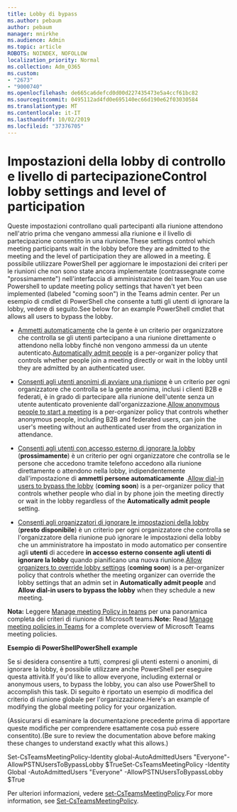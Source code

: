 ```yaml
---
title: Lobby di bypass
ms.author: pebaum
author: pebaum
manager: mnirkhe
ms.audience: Admin
ms.topic: article
ROBOTS: NOINDEX, NOFOLLOW
localization_priority: Normal
ms.collection: Adm_O365
ms.custom:
- "2673"
- "9000740"
ms.openlocfilehash: de665ca6defcd0d00d227435473e5a4ccf61bc82
ms.sourcegitcommit: 0495112ad4fd0e695140ec66d190e62f03030584
ms.translationtype: MT
ms.contentlocale: it-IT
ms.lasthandoff: 10/02/2019
ms.locfileid: "37376705"
---
```

# <a name="control-lobby-settings-and-level-of-participation"></a><span data-ttu-id="8b83b-102">Impostazioni della lobby di controllo e livello di partecipazione</span><span class="sxs-lookup"><span data-stu-id="8b83b-102">Control lobby settings and level of participation</span></span>

<span data-ttu-id="8b83b-103">Queste impostazioni controllano quali partecipanti alla riunione attendono nell'atrio prima che vengano ammessi alla riunione e il livello di partecipazione consentito in una riunione.</span><span class="sxs-lookup"><span data-stu-id="8b83b-103">These settings control which meeting participants wait in the lobby before they are admitted to the meeting and the level of participation they are allowed in a meeting.</span></span> <span data-ttu-id="8b83b-104">È possibile utilizzare PowerShell per aggiornare le impostazioni dei criteri per le riunioni che non sono state ancora implementate (contrassegnate come "prossimamente") nell'interfaccia di amministrazione dei team.</span><span class="sxs-lookup"><span data-stu-id="8b83b-104">You can use Powershell to update meeting policy settings that haven't yet been implemented (labeled "coming soon") in the Teams admin center.</span></span>  <span data-ttu-id="8b83b-105">Per un esempio di cmdlet di PowerShell che consente a tutti gli utenti di ignorare la lobby, vedere di seguito.</span><span class="sxs-lookup"><span data-stu-id="8b83b-105">See below for an example PowerShell cmdlet that allows all users to bypass the lobby.</span></span>  

- <span data-ttu-id="8b83b-106">[Ammetti automaticamente](https://docs.microsoft.com/microsoftteams/meeting-policies-in-teams#automatically-admit-people) che la gente è un criterio per organizzatore che controlla se gli utenti partecipano a una riunione direttamente o attendono nella lobby finché non vengono ammessi da un utente autenticato.</span><span class="sxs-lookup"><span data-stu-id="8b83b-106">[Automatically admit people](https://docs.microsoft.com/microsoftteams/meeting-policies-in-teams#automatically-admit-people) is a per-organizer policy that controls whether people join a meeting directly or wait in the lobby until they are admitted by an authenticated user.</span></span>

- <span data-ttu-id="8b83b-107">[Consenti agli utenti anonimi di avviare una riunione](https://docs.microsoft.com/microsoftteams/meeting-policies-in-teams#allow-anonymous-people-to-start-a-meeting) è un criterio per ogni organizzatore che controlla se la gente anonima, inclusi i clienti B2B e federati, è in grado di partecipare alla riunione dell'utente senza un utente autenticato proveniente dall'organizzazione.</span><span class="sxs-lookup"><span data-stu-id="8b83b-107">[Allow anonymous people to start a meeting](https://docs.microsoft.com/microsoftteams/meeting-policies-in-teams#allow-anonymous-people-to-start-a-meeting) is a per-organizer policy that controls whether anonymous people, including B2B and federated users, can join the user's meeting without an authenticated user from the organization in attendance.</span></span>

- <span data-ttu-id="8b83b-108">[Consenti agli utenti con accesso esterno di ignorare la lobby](https://docs.microsoft.com/en-us/microsoftteams/meeting-policies-in-teams#allow-dial-in-users-to-bypass-the-lobby-coming-soon) (**prossimamente**) è un criterio per ogni organizzatore che controlla se le persone che accedono tramite telefono accedono alla riunione direttamente o attendono nella lobby, indipendentemente dall'impostazione di **ammetti persone automaticamente** .</span><span class="sxs-lookup"><span data-stu-id="8b83b-108">[Allow dial-in users to bypass the lobby](https://docs.microsoft.com/en-us/microsoftteams/meeting-policies-in-teams#allow-dial-in-users-to-bypass-the-lobby-coming-soon) (**coming soon**) is a per-organizer policy that controls whether people who dial in by phone join the meeting directly or wait in the lobby regardless of the **Automatically admit people** setting.</span></span>

- <span data-ttu-id="8b83b-109">[Consenti agli organizzatori di ignorare le impostazioni della lobby](https://docs.microsoft.com/microsoftteams/meeting-policies-in-teams#allow-organizers-to-override-lobby-settings-coming-soon) (**presto disponibile**) è un criterio per ogni organizzatore che controlla se l'organizzatore della riunione può ignorare le impostazioni della lobby che un amministratore ha impostato in modo automatico per consentire agli **utenti** di accedere **in accesso esterno consente agli utenti di ignorare la lobby** quando pianificano una nuova riunione.</span><span class="sxs-lookup"><span data-stu-id="8b83b-109">[Allow organizers to override lobby settings](https://docs.microsoft.com/microsoftteams/meeting-policies-in-teams#allow-organizers-to-override-lobby-settings-coming-soon) (**coming soon**) is a per-organizer policy that controls whether the meeting organizer can override the lobby settings that an admin set in **Automatically admit people** and **Allow dial-in users to bypass the lobby** when they schedule a new meeting.</span></span>

<span data-ttu-id="8b83b-110">**Nota:** Leggere [Manage meeting Policy in teams](https://docs.microsoft.com/en-us/microsoftteams/meeting-policies-in-teams) per una panoramica completa dei criteri di riunione di Microsoft teams.</span><span class="sxs-lookup"><span data-stu-id="8b83b-110">**Note:** Read [Manage meeting policies in Teams](https://docs.microsoft.com/en-us/microsoftteams/meeting-policies-in-teams) for a complete overview of Microsoft Teams meeting policies.</span></span> 


<span data-ttu-id="8b83b-111">**Esempio di PowerShell**</span><span class="sxs-lookup"><span data-stu-id="8b83b-111">**PowerShell example**</span></span>

<span data-ttu-id="8b83b-112">Se si desidera consentire a tutti, compresi gli utenti esterni o anonimi, di ignorare la lobby, è possibile utilizzare anche PowerShell per eseguire questa attività.</span><span class="sxs-lookup"><span data-stu-id="8b83b-112">If you'd like to allow everyone, including external or anonymous users, to bypass the lobby, you can also use PowerShell to accomplish this task.</span></span>  <span data-ttu-id="8b83b-113">Di seguito è riportato un esempio di modifica del criterio di riunione globale per l'organizzazione.</span><span class="sxs-lookup"><span data-stu-id="8b83b-113">Here's an example of modifying the global meeting policy for your organization.</span></span>   

<span data-ttu-id="8b83b-114">(Assicurarsi di esaminare la documentazione precedente prima di apportare queste modifiche per comprendere esattamente cosa può essere consentito).</span><span class="sxs-lookup"><span data-stu-id="8b83b-114">(Be sure to review the documentation above before making these changes to understand exactly what this allows.)</span></span>

<span data-ttu-id="8b83b-115">Set-CsTeamsMeetingPolicy-Identity global-AutoAdmittedUsers "Everyone"-AllowPSTNUsersToBypassLobby $True</span><span class="sxs-lookup"><span data-stu-id="8b83b-115">Set-CsTeamsMeetingPolicy -Identity Global -AutoAdmittedUsers "Everyone" -AllowPSTNUsersToBypassLobby $True</span></span>

<span data-ttu-id="8b83b-116">Per ulteriori informazioni, vedere [set-CsTeamsMeetingPolicy](https://docs.microsoft.com/powershell/module/skype/set-csteamsmeetingpolicy?view=skype-ps).</span><span class="sxs-lookup"><span data-stu-id="8b83b-116">For more information, see [Set-CsTeamsMeetingPolicy](https://docs.microsoft.com/powershell/module/skype/set-csteamsmeetingpolicy?view=skype-ps).</span></span>
